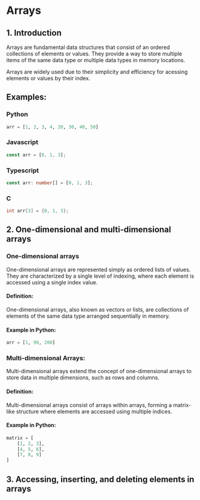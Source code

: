 # Arrays

## 1. Introduction

Arrays are fundamental data structures that consist of an ordered collections of elements or values.
They provide a way to store multiple items of the same data type or multiple data types in memory locations.

Arrays are widely used due to their simplicity and efficiency for acessing elements or values by their index.

## Examples:

### Python
```python
arr = [1, 2, 3, 4, 20, 30, 40, 50]
```

### Javascript
```javascript
const arr = [0, 1, 3];
```

### Typescript
```ts
const arr: number[] = [0, 1, 3];
```

### C
```c
int arr[3] = {0, 1, 3};
```

## 2. One-dimensional and multi-dimensional arrays


### One-dimensional arrays

One-dimensional arrays are represented simply as ordered lists of values. They are characterized by a single level of indexing, where each element is accessed using a single index value.

#### Definition:
One-dimensional arrays, also known as vectors or lists, are collections of elements of the same data type arranged sequentially in memory.

#### Example in Python:

```python
arr = [1, 99, 200]
```

### Multi-dimensional Arrays:
Multi-dimensional arrays extend the concept of one-dimensional arrays to store data in multiple dimensions, such as rows and columns.

#### Definition: 
Multi-dimensional arrays consist of arrays within arrays, forming a matrix-like structure where elements are accessed using multiple indices.

#### Example in Python:

```python
matrix = [
    [1, 2, 3],
    [4, 5, 6],
    [7, 8, 9]
]
```

## 3. Accessing, inserting, and deleting elements in arrays


